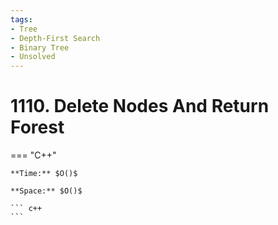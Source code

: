 ```yaml
---
tags:
- Tree
- Depth-First Search
- Binary Tree
- Unsolved
---
```



# 1110. Delete Nodes And Return Forest

=== "C++"

    **Time:** $O()$

    **Space:** $O()$

    ``` c++
    ```